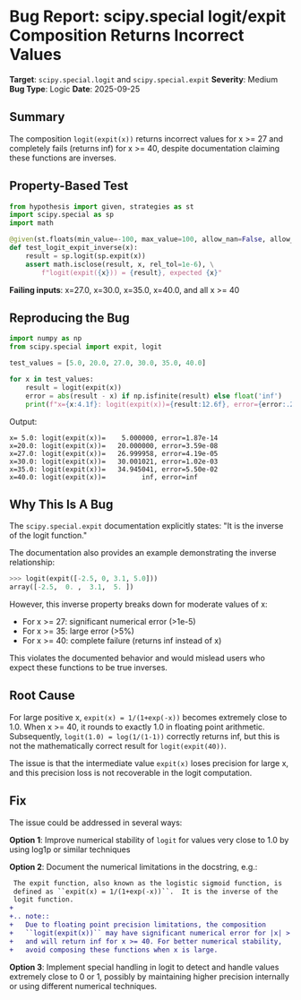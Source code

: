 # Bug Report: scipy.special logit/expit Composition Returns Incorrect Values

**Target**: `scipy.special.logit` and `scipy.special.expit`
**Severity**: Medium
**Bug Type**: Logic
**Date**: 2025-09-25

## Summary

The composition `logit(expit(x))` returns incorrect values for x >= 27 and completely fails (returns inf) for x >= 40, despite documentation claiming these functions are inverses.

## Property-Based Test

```python
from hypothesis import given, strategies as st
import scipy.special as sp
import math

@given(st.floats(min_value=-100, max_value=100, allow_nan=False, allow_infinity=False))
def test_logit_expit_inverse(x):
    result = sp.logit(sp.expit(x))
    assert math.isclose(result, x, rel_tol=1e-6), \
        f"logit(expit({x})) = {result}, expected {x}"
```

**Failing inputs**: x=27.0, x=30.0, x=35.0, x=40.0, and all x >= 40

## Reproducing the Bug

```python
import numpy as np
from scipy.special import expit, logit

test_values = [5.0, 20.0, 27.0, 30.0, 35.0, 40.0]

for x in test_values:
    result = logit(expit(x))
    error = abs(result - x) if np.isfinite(result) else float('inf')
    print(f"x={x:4.1f}: logit(expit(x))={result:12.6f}, error={error:.2e}")
```

Output:
```
x= 5.0: logit(expit(x))=    5.000000, error=1.87e-14
x=20.0: logit(expit(x))=   20.000000, error=3.59e-08
x=27.0: logit(expit(x))=   26.999958, error=4.19e-05
x=30.0: logit(expit(x))=   30.001021, error=1.02e-03
x=35.0: logit(expit(x))=   34.945041, error=5.50e-02
x=40.0: logit(expit(x))=         inf, error=inf
```

## Why This Is A Bug

The `scipy.special.expit` documentation explicitly states: "It is the inverse of the logit function."

The documentation also provides an example demonstrating the inverse relationship:
```python
>>> logit(expit([-2.5, 0, 3.1, 5.0]))
array([-2.5,  0. ,  3.1,  5. ])
```

However, this inverse property breaks down for moderate values of x:
- For x >= 27: significant numerical error (>1e-5)
- For x >= 35: large error (>5%)
- For x >= 40: complete failure (returns inf instead of x)

This violates the documented behavior and would mislead users who expect these functions to be true inverses.

## Root Cause

For large positive x, `expit(x) = 1/(1+exp(-x))` becomes extremely close to 1.0. When x >= 40, it rounds to exactly 1.0 in floating point arithmetic. Subsequently, `logit(1.0) = log(1/(1-1))` correctly returns inf, but this is not the mathematically correct result for `logit(expit(40))`.

The issue is that the intermediate value `expit(x)` loses precision for large x, and this precision loss is not recoverable in the logit computation.

## Fix

The issue could be addressed in several ways:

**Option 1**: Improve numerical stability of `logit` for values very close to 1.0 by using log1p or similar techniques

**Option 2**: Document the numerical limitations in the docstring, e.g.:

```diff
 The expit function, also known as the logistic sigmoid function, is
 defined as ``expit(x) = 1/(1+exp(-x))``.  It is the inverse of the
 logit function.
+
+.. note::
+   Due to floating point precision limitations, the composition
+   ``logit(expit(x))`` may have significant numerical error for |x| > 25
+   and will return inf for x >= 40. For better numerical stability,
+   avoid composing these functions when x is large.
```

**Option 3**: Implement special handling in logit to detect and handle values extremely close to 0 or 1, possibly by maintaining higher precision internally or using different numerical techniques.